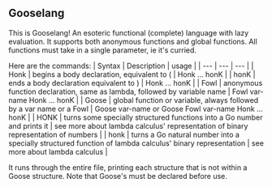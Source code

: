 ## Gooselang
This is Gooselang! An esoteric functional (complete) language with lazy evaluation. It supports both anonymous functions and global functions. All functions must take in a single parameter, ie it's curried.

Here are the commands:
| Syntax | Description | usage |
| --- | --- | --- |
| Honk | begins a body declaration, equivalent to ( | Honk ... honK |
| honK | ends a body declaration equivalent to ) | Honk ... honK |
| Fowl | anonymous function declaration, same as lambda, followed by variable name | Fowl var-name Honk ... honK |
| Goose | global function or variable, always followed by a var name or a Fowl | Goose var-name or Goose Fowl var-name Honk ... honK |
| HONK | turns some specially structured functions into a Go number and prints it | see more about lambda calculus' representation of binary representation of numbers |
| honk | turns a Go natural number into a specially structured function of lambda calculus' binary representation | see more about lambda calculus |
<!-- | HonK | represents true, ie HonK = Fowl x Honk Fowl y x honK honK | use as normal | -->
<!-- | hONk | represents false, ie hONk = Fowl x Honk Fowl y y honK honK | use as normal | -->
<!-- | HoNk |  -->

It runs through the entire file, printing each structure that is not within a Goose structure. Note that Goose's must be declared before use.